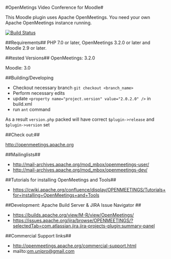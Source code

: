 #OpenMetings Video Conference for Moodle#

This Moodle plugin uses Apache OpenMeetings.
You need your own Apache OpenMeetings instance running.

[![Build Status](https://travis-ci.org/openmeetings/openmeetings-moodle-plugin.svg?branch=master)](https://travis-ci.org/openmeetings/openmeetings-moodle-plugin)

##Requirements##
PHP 7.0 or later, OpenMeetings 3.2.0 or later and Moodle 2.9 or later.

##tested Versions##
OpenMeetings: 3.2.0

Moodle: 3.0

##Building/Developing

* Checkout necessary branch `git checkout <branch_name>`
* Perform necessary edits
* update `<property name="project.version" value="2.0.2.0" />` in build.xml
* run `ant` command

As a result `version.php` packed will have correct `$plugin->release` and `$plugin->version` set

##Check out:##

http://openmeetings.apache.org

##Mailinglists##

* http://mail-archives.apache.org/mod_mbox/openmeetings-user/
* http://mail-archives.apache.org/mod_mbox/openmeetings-dev/

##Tutorials for installing OpenMeetings and Tools##

* https://cwiki.apache.org/confluence/display/OPENMEETINGS/Tutorials+for+installing+OpenMeetings+and+Tools

##Development: Apache Build Server & JIRA Issue Navigator ##

* https://builds.apache.org/view/M-R/view/OpenMeetings/
* https://issues.apache.org/jira/browse/OPENMEETINGS/?selectedTab=com.atlassian.jira.jira-projects-plugin:summary-panel

##Commercial Support links##

* http://openmeetings.apache.org/commercial-support.html
* mailto:om.unipro@gmail.com

